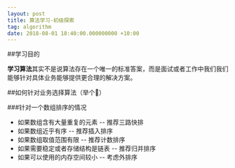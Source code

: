 ```yaml
---
layout: post
title: 算法学习-初级探索
tag: algorithm
date: 2018-08-01 18:40:00.000000000 +10:00
---
```


##学习目的

**学习算法**其实不是说算法存在一个唯一的标准答案，而是面试或者工作中我们我们能够针对具体业务能够提供更合理的解决方案。

##如何针对业务选择算法（举个🌰）

###针对一个数组排序的情况

* 如果数组含有大量重复的元素 -- 推荐三路快排
* 如果数组近乎有序 -- 推荐插入排序
* 如果数组取值范围有限 -- 推荐计数排序
* 如果需要稳定或者存储结构是链表 -- 推荐归并排序
* 如果可以使用的内存空间较小 -- 考虑外排序






  